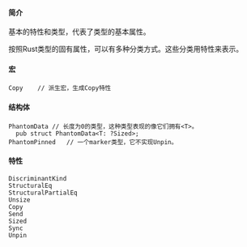 #### 简介

基本的特性和类型，代表了类型的基本属性。

按照Rust类型的固有属性，可以有多种分类方式。这些分类用特性来表示。

#### 宏

```
Copy	// 派生宏，生成Copy特性
```



#### 结构体

```
PhantomData	// 长度为0的类型，这种类型表现的像它们拥有<T>。
  pub struct PhantomData<T: ?Sized>;
PhantomPinned	// 一个marker类型，它不实现Unpin。
```



#### 特性

```
DiscriminantKind
StructuralEq
StructuralPartialEq
Unsize
Copy
Send
Sized
Sync
Unpin
```

